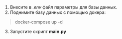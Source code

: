 1. Внесите в *.env* файл параметры для базы данных.
2. Поднимите базу данных с помощью докера:
> docker-compose up -d
3. Запустите скрипт **main.py**